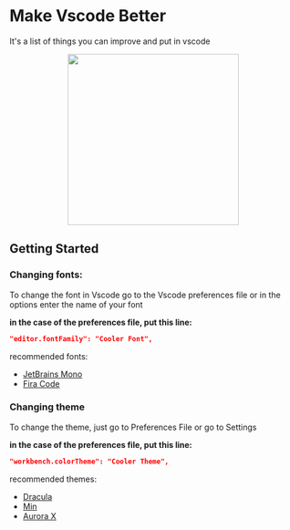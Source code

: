 # Make Vscode Better

It's a list of things you can improve and put in vscode

<p align="center">
    <img src="https://uxwing.com/wp-content/themes/uxwing/download/brands-and-social-media/visual-studio-code-icon.png" width=300 />
</p>

## Getting Started

### **Changing fonts:**

To change the font in Vscode go to the Vscode preferences file or in the options enter the name of your font

**in the case of the preferences file, put this line:**

```json
"editor.fontFamily": "Cooler Font",
```

recommended fonts:

- [JetBrains Mono](https://www.jetbrains.com/pt-br/lp/mono/)
- [Fira Code](https://github.com/tonsky/FiraCode)

### **Changing theme**

To change the theme, just go to Preferences File or go to Settings

**in the case of the preferences file, put this line:**

```json
"workbench.colorTheme": "Cooler Theme",
```

recommended themes:

- [Dracula]()
- [Min]()
- [Aurora X]()
